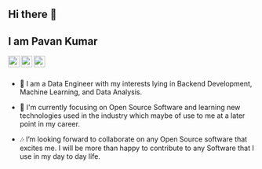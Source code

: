 ## Hi there 👋

## I am Pavan Kumar

<a href="https://www.linkedin.com/in/pavan-kumar-gopidesu">
  <img align="left" width="23px" src="https://cdn.jsdelivr.net/npm/simple-icons@v3/icons/linkedin.svg" />
</a>
<a href="https://github.com/gopidesupavan/">
  <img align="left" width="23px" src="https://cdn.jsdelivr.net/npm/simple-icons@v3/icons/github.svg" />
</a>
<a href="gopidesupavan@gmail.com">
  <img align="left" width="23px" src="https://cdn.jsdelivr.net/npm/simple-icons@v3/icons/gmail.svg" />
</a>

<br>
<br>


- 🔭 I am a Data Engineer with my interests lying in Backend Development, Machine Learning, and Data Analysis.

- 🌱 I'm currently focusing on Open Source Software and learning new technologies used in the industry which maybe of use to me at a later point in my career.

- 🎶 I’m looking forward to collaborate on any Open Source software that excites me. I will be more than happy to contribute to any Software that I use in my day to day life.
